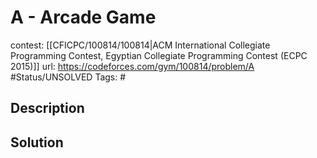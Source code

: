 # A - Arcade Game

contest: [[CFICPC/100814/100814|ACM International Collegiate Programming Contest, Egyptian Collegiate Programming Contest (ECPC 2015)]]
url: https://codeforces.com/gym/100814/problem/A
#Status/UNSOLVED
Tags: #

## Description

## Solution

